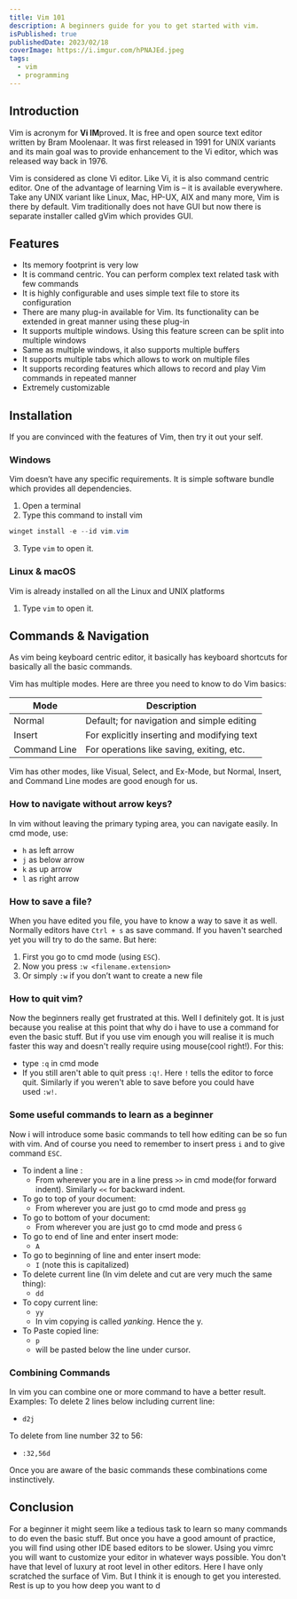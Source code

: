 ```yaml
---
title: Vim 101
description: A beginners guide for you to get started with vim.
isPublished: true
publishedDate: 2023/02/18
coverImage: https://i.imgur.com/hPNAJEd.jpeg
tags:
  - vim
  - programming
---
```


## Introduction
Vim is acronym for **Vi IM**proved. It is free and open source text editor written by Bram Moolenaar. It was first released in 1991 for UNIX variants and its main goal was to provide enhancement to the Vi editor, which was released way back in 1976.

Vim is considered as clone Vi editor. Like Vi, it is also command centric editor. One of the advantage of learning Vim is – it is available everywhere. Take any UNIX variant like Linux, Mac, HP-UX, AIX and many more, Vim is there by default. Vim traditionally does not have GUI but now there is separate installer called gVim which provides GUI.

## Features
- Its memory footprint is very low
- It is command centric. You can perform complex text related task with few commands
- It is highly configurable and uses simple text file to store its configuration
- There are many plug-in available for Vim. Its functionality can be extended in great manner using these plug-in
- It supports multiple windows. Using this feature screen can be split into multiple windows
- Same as multiple windows, it also supports multiple buffers
- It supports multiple tabs which allows to work on multiple files
- It supports recording features which allows to record and play Vim commands in repeated manner
- Extremely customizable

## Installation
If you are convinced with the features of Vim, then try it out your self.

### Windows
Vim doesn’t have any specific requirements. It is simple software bundle which provides all dependencies.
1.  Open a terminal
2.  Type this command to install vim
```powershell
winget install -e --id vim.vim
```
3.  Type `vim` to open it.

### Linux & macOS
Vim is already installed on all the Linux and UNIX platforms
1.  Type `vim` to open it.

## Commands & Navigation
As vim being keyboard centric editor, it basically has keyboard shortcuts for basically all the basic commands.

Vim has multiple modes. Here are three you need to know to do Vim basics:

| Mode         | Description                                 |
| ------------ | ------------------------------------------- |
| Normal       | Default; for navigation and simple editing  |
| Insert       | For explicitly inserting and modifying text |
| Command Line | For operations like saving, exiting, etc.   |

Vim has other modes, like Visual, Select, and Ex-Mode, but Normal, Insert, and Command Line modes are good enough for us.

### How to navigate without arrow keys?
In vim without leaving the primary typing area, you can navigate easily. In cmd mode, use:
- `h` as left arrow
- `j` as below arrow
- `k` as up arrow
- `l` as right arrow

### How to save a file?
When you have edited you file, you have to know a way to save it as well. Normally editors have `Ctrl + s` as save command. If you haven't searched yet you will try to do the same. But here:

1. First you go to cmd mode (using `ESC`).
2. Now you press `:w <filename.extension>`
3. Or simply `:w` if you don’t want to create a new file

### How to quit vim?
Now the beginners really get frustrated at this. Well I definitely got. It is just because you realise at this point that why do i have to use a command for even the basic stuff. But if you use vim enough you will realise it is much faster this way and doesn't really require using mouse(cool right!). For this:

- type `:q` in cmd mode
- If you still aren't able to quit press `:q!`. Here `!` tells the editor to force quit. Similarly if you weren't able to save before you could have used `:w!`.

### Some useful commands to learn as a beginner

Now i will introduce some basic commands to tell how editing can be so fun with vim. And of course you need to remember to insert press `i` and to give command `ESC`.

- To indent a line :
    - From wherever you are in a line press `>>` in cmd mode(for forward indent). Similarly `<<` for backward indent.
- To go to top of your document:
    - From wherever you are just go to cmd mode and press `gg`
- To go to bottom of your document:
    - From wherever you are just go to cmd mode and press `G`
- To go to end of line and enter insert mode:
    - `A`
- To go to beginning of line and enter insert mode:
    - `I` (note this is capitalized)
- To delete current line (In vim delete and cut are very much the same thing):
    - `dd`
- To copy current line:
    - `yy`
    - In vim copying is called _yanking_. Hence the y.
- To Paste copied line:
    - `p`
    - will be pasted below the line under cursor.

### Combining Commands
In vim you can combine one or more command to have a better result. Examples:
To delete 2 lines below including current line:
-   `d2j`

To delete from line number 32 to 56:
-   `:32,56d`

Once you are aware of the basic commands these combinations come instinctively.

## Conclusion
For a beginner it might seem like a tedious task to learn so many commands to do even the basic stuff. But once you have a good amount of practice, you will find using other IDE based editors to be slower. Using you vimrc you will want to customize your editor in whatever ways possible. You don't have that level of luxury at root level in other editors. Here I have only scratched the surface of Vim. But I think it is enough to get you interested. Rest is up to you how deep you want to d
